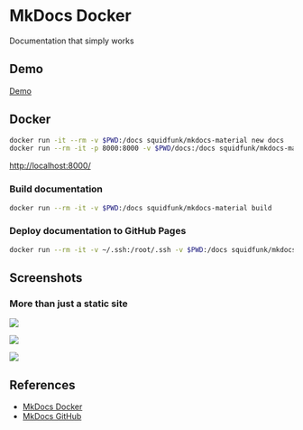 # MkDocs Docker

Documentation that simply works

## Demo
[Demo](https://squidfunk.github.io/mkdocs-material/)

## Docker
```sh
docker run -it --rm -v $PWD:/docs squidfunk/mkdocs-material new docs
docker run --rm -it -p 8000:8000 -v $PWD/docs:/docs squidfunk/mkdocs-material
```
[http://localhost:8000/](http://localhost:8000/)

### Build documentation
```sh
docker run --rm -it -v $PWD:/docs squidfunk/mkdocs-material build
```

### Deploy documentation to GitHub Pages
```sh
docker run --rm -it -v ~/.ssh:/root/.ssh -v $PWD:/docs squidfunk/mkdocs-material gh-deploy
```

## Screenshots

### More than just a static site
![](https://squidfunk.github.io/mkdocs-material/overrides/assets/images/spotlight/built-in-search.png)

![](https://squidfunk.github.io/mkdocs-material/overrides/assets/images/spotlight/code-annotations.png)

![](https://squidfunk.github.io/mkdocs-material/overrides/assets/images/spotlight/icons-emojis.png)

## References
- [MkDocs Docker](https://hub.docker.com/r/squidfunk/mkdocs-material)
- [MkDocs GitHub](https://github.com/squidfunk/mkdocs-material)